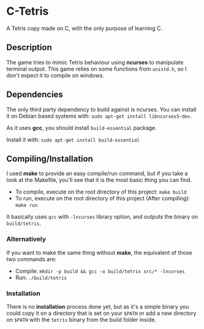 # C-Tetris
A Tetris copy made on C, with the only purpose of learning C.

## Description
The game tries to mimic Tetris behaviour using **ncurses** to manipulate terminal output.
This game relies on some functions from `unistd.h`, so I don't expect it to compile on windows.

## Dependencies
The only third party dependency to build against is ncurses.
You can install it on Debian based systems with:
`sudo apt-get install libncurses5-dev`.

As it uses **gcc**, you should install `build-essential` package.

Install it with: `sudo apt-get install build-essential`

## Compiling/Installation
I used **make** to provide an easy compile/run command, but if you take a look at the Makefile, you'll see that it is the most basic
thing you can find.

 - To compile, execute on the root directory of this project: `make build`
 - To run, execute on the root directory of this project (After compiling): `make run`
 
It basically uses `gcc` with `-lncurses` library option, and outputs the binary on `build/tetris`.

### Alternatively
If you want to make the same thing without **make**, the equivalent of those two commands are:
 - Compile: `mkdir -p build && gcc -o build/tetris src/* -lncurses`
 - Run: `./build/tetris`

### Installation
There is no **installation** process done yet, but as it's a simple binary
you could copy it on a directory that is set on your `$PATH` or add a new directory on `$PATH`
with the `tetrìs` binary from the build folder inside.
